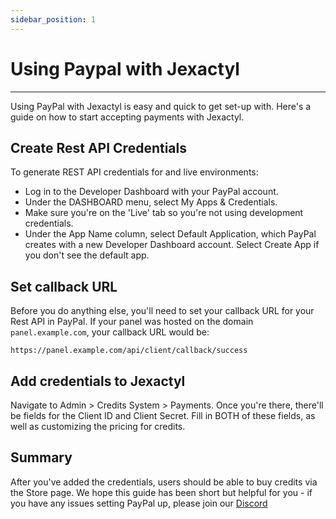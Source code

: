 ```yaml
---
sidebar_position: 1
---
```


# Using Paypal with Jexactyl
***
Using PayPal with Jexactyl is easy and quick to get set-up with. Here's a guide on how to 
start accepting payments with Jexactyl.

## Create Rest API Credentials
To generate REST API credentials for and live environments:

* Log in to the Developer Dashboard with your PayPal account.
* Under the DASHBOARD menu, select My Apps & Credentials.
* Make sure you're on the 'Live' tab so you're not using development credentials.
* Under the App Name column, select Default Application, which PayPal creates with a new Developer Dashboard account. Select Create App if you don't see the default app.

## Set callback URL
Before you do anything else, you'll need to set your callback URL for your Rest API in PayPal.
If your panel was hosted on the domain `panel.example.com`, your callback URL would be:
```
https://panel.example.com/api/client/callback/success
```

## Add credentials to Jexactyl

Navigate to Admin > Credits System > Payments.
Once you're there, there'll be fields for the Client ID and Client Secret.
Fill in BOTH of these fields, as well as customizing the pricing for credits.

## Summary

After you've added the credentials, users should be able to buy credits via the Store page.
We hope this guide has been short but helpful for you - if you have any issues setting PayPal up, please join our [Discord](https://discord.gg/qttGR4Z5Pk)